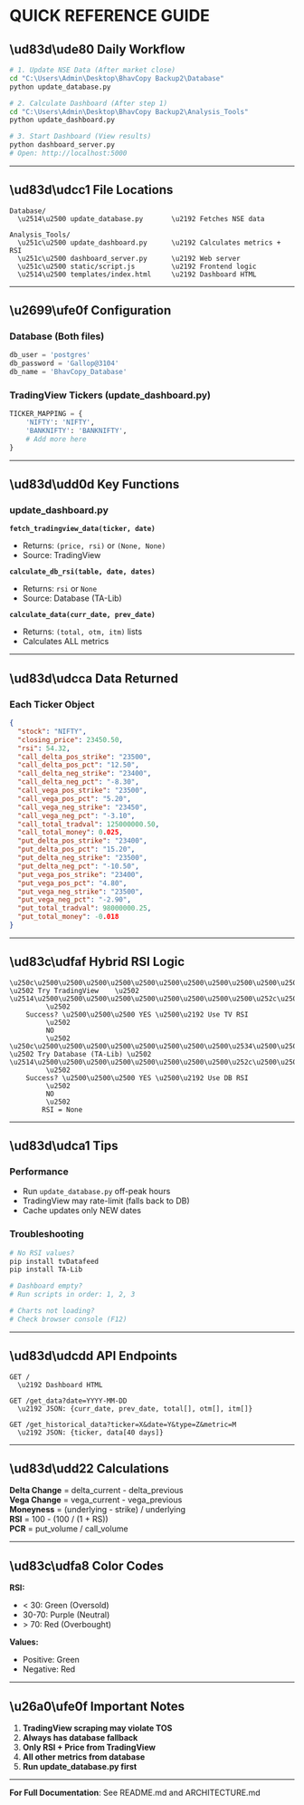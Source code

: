 # QUICK REFERENCE GUIDE

## \ud83d\ude80 Daily Workflow

```bash
# 1. Update NSE Data (After market close)
cd "C:\Users\Admin\Desktop\BhavCopy Backup2\Database"
python update_database.py

# 2. Calculate Dashboard (After step 1)
cd "C:\Users\Admin\Desktop\BhavCopy Backup2\Analysis_Tools"
python update_dashboard.py

# 3. Start Dashboard (View results)
python dashboard_server.py
# Open: http://localhost:5000
```

---

## \ud83d\udcc1 File Locations

```
Database/
  \u2514\u2500 update_database.py       \u2192 Fetches NSE data

Analysis_Tools/
  \u251c\u2500 update_dashboard.py      \u2192 Calculates metrics + RSI
  \u251c\u2500 dashboard_server.py      \u2192 Web server
  \u251c\u2500 static/script.js         \u2192 Frontend logic
  \u2514\u2500 templates/index.html     \u2192 Dashboard HTML
```

---

## \u2699\ufe0f Configuration

### Database (Both files)
```python
db_user = 'postgres'
db_password = 'Gallop@3104'
db_name = 'BhavCopy_Database'
```

### TradingView Tickers (update_dashboard.py)
```python
TICKER_MAPPING = {
    'NIFTY': 'NIFTY',
    'BANKNIFTY': 'BANKNIFTY',
    # Add more here
}
```

---

## \ud83d\udd0d Key Functions

### update_dashboard.py

**`fetch_tradingview_data(ticker, date)`**
- Returns: `(price, rsi)` or `(None, None)`
- Source: TradingView

**`calculate_db_rsi(table, date, dates)`**
- Returns: `rsi` or `None`
- Source: Database (TA-Lib)

**`calculate_data(curr_date, prev_date)`**
- Returns: `(total, otm, itm)` lists
- Calculates ALL metrics

---

## \ud83d\udcca Data Returned

### Each Ticker Object
```json
{
  "stock": "NIFTY",
  "closing_price": 23450.50,
  "rsi": 54.32,
  "call_delta_pos_strike": "23500",
  "call_delta_pos_pct": "12.50",
  "call_delta_neg_strike": "23400",
  "call_delta_neg_pct": "-8.30",
  "call_vega_pos_strike": "23500",
  "call_vega_pos_pct": "5.20",
  "call_vega_neg_strike": "23450",
  "call_vega_neg_pct": "-3.10",
  "call_total_tradval": 125000000.50,
  "call_total_money": 0.025,
  "put_delta_pos_strike": "23400",
  "put_delta_pos_pct": "15.20",
  "put_delta_neg_strike": "23500",
  "put_delta_neg_pct": "-10.50",
  "put_vega_pos_strike": "23400",
  "put_vega_pos_pct": "4.80",
  "put_vega_neg_strike": "23500",
  "put_vega_neg_pct": "-2.90",
  "put_total_tradval": 98000000.25,
  "put_total_money": -0.018
}
```

---

## \ud83c\udfaf Hybrid RSI Logic

```
\u250c\u2500\u2500\u2500\u2500\u2500\u2500\u2500\u2500\u2500\u2500\u2500\u2500\u2500\u2500\u2500\u2500\u2500\u2500\u2500\u2500\u2500\u2510
\u2502 Try TradingView    \u2502
\u2514\u2500\u2500\u2500\u2500\u2500\u2500\u2500\u2500\u2500\u252c\u2500\u2500\u2500\u2500\u2500\u2500\u2500\u2500\u2500\u2500\u2500\u2518
         \u2502
    Success? \u2500\u2500\u2500 YES \u2500\u2192 Use TV RSI
         \u2502
         NO
         \u2502
\u250c\u2500\u2500\u2500\u2500\u2500\u2500\u2500\u2500\u2534\u2500\u2500\u2500\u2500\u2500\u2500\u2500\u2500\u2500\u2500\u2500\u2510
\u2502 Try Database (TA-Lib) \u2502
\u2514\u2500\u2500\u2500\u2500\u2500\u2500\u2500\u2500\u252c\u2500\u2500\u2500\u2500\u2500\u2500\u2500\u2500\u2500\u2500\u2500\u2500\u2518
         \u2502
    Success? \u2500\u2500\u2500 YES \u2500\u2192 Use DB RSI
         \u2502
         NO
         \u2502
        RSI = None
```

---

## \ud83d\udca1 Tips

### Performance
- Run `update_database.py` off-peak hours
- TradingView may rate-limit (falls back to DB)
- Cache updates only NEW dates

### Troubleshooting
```bash
# No RSI values?
pip install tvDatafeed
pip install TA-Lib

# Dashboard empty?
# Run scripts in order: 1, 2, 3

# Charts not loading?
# Check browser console (F12)
```

---

## \ud83d\udcdd API Endpoints

```
GET /
  \u2192 Dashboard HTML

GET /get_data?date=YYYY-MM-DD
  \u2192 JSON: {curr_date, prev_date, total[], otm[], itm[]}

GET /get_historical_data?ticker=X&date=Y&type=Z&metric=M
  \u2192 JSON: {ticker, data[40 days]}
```

---

## \ud83d\udd22 Calculations

**Delta Change** = delta_current - delta_previous  
**Vega Change** = vega_current - vega_previous  
**Moneyness** = (underlying - strike) / underlying  
**RSI** = 100 - (100 / (1 + RS))  
**PCR** = put_volume / call_volume  

---

## \ud83c\udfa8 Color Codes

**RSI:**
- < 30: Green (Oversold)
- 30-70: Purple (Neutral)  
- \> 70: Red (Overbought)

**Values:**
- Positive: Green
- Negative: Red

---

## \u26a0\ufe0f Important Notes

1. **TradingView scraping may violate TOS**
2. **Always has database fallback**
3. **Only RSI + Price from TradingView**
4. **All other metrics from database**
5. **Run update_database.py first**

---

**For Full Documentation**: See README.md and ARCHITECTURE.md
